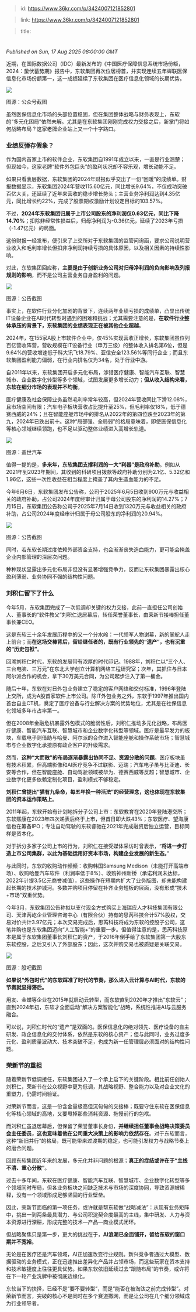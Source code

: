 > id: https://www.36kr.com/p/3424007121852801

> link: https://www.36kr.com/p/3424007121852801

> title: 

# 
_Published on Sun, 17 Aug 2025 08:00:00 GMT_

近期，在国际数据公司（IDC）最新发布的《中国医疗保障信息系统市场份额，2024：蛰伏蓄势期》报告中，东软集团再次位居榜首，并实现连续五年蝉联医保信息化市场份额第一，这一成绩延续了东软集团在医疗信息化领域的长期优势。

![](https://img.36krcdn.com/hsossms/20250815/v2_8f34c7af0f6a434b9748549db8ea17ed@5940768_oswg203098oswg885oswg476_img_000?x-oss-process=image/format,jpg/interlace,1)

图源：公众号截图

虽然医保信息化市场的头部位置稳固，但在集团整体战略与财务表现上，东软的“多元化困局”依然未解。尤其是在东软集团刚刚完成权力交接之后，新掌门将如何战略布局？这家老牌企业站上又一个十字路口。

### **业绩反弹存假象？**

作为国内首家上市的软件企业，东软集团自1991年成立以来，一直是行业翘楚；但现如今，这家老牌“软件外包巨头”的盈利状况却不容乐观，增长动能不足。

如果只看表层数据，东软集团的2024年财报似乎交出了一份“回暖”的成绩单。财报数据显示，东软集团2024年营收115.60亿元，同比增长9.64%，不仅成功突破百亿大关，还延续了近年来营收的稳步增长势头；主营业务净利润达到4.35亿元，同比增长约22%，完成了股票期权激励计划设定目标的103.57%。

不过，**2024年东软集团归属于上市公司股东的净利润仅0.63亿元，同比下降14.70%**；扣除非经常性损益后，归母净利润为-0.36亿元，延续了2023年亏损（-1.47亿元）的局面。

这份财报一经发布，便引来了上交所对于东软集团的监管问询函，要求公司说明营业收入和毛利率增长但扣非净利润持续亏损的具体原因，以及相关因素的持续性影响。

对此，东软集团回应称，**主要是由于创新业务公司对归母净利润的负向影响及列报规则的影响**，而不是公司主营业务自身盈利的问题。

![](https://img.36krcdn.com/hsossms/20250815/v2_f623b2f8ef7c4023a721a96c7f773d37@5940768_oswg981679oswg960oswg788_img_000?x-oss-process=image/format,jpg/interlace,1)

图源：公告截图

事实上，在软件行业分化加剧的背景下，连续两年业绩亏损的成绩单，凸显出传统IT设备企业在AI时代转型时遇到的困难和挑战；尤其需要注意的是，**在软件行业整体承压的背景下，东软集团的业绩表现正在被其他企业超越**。

2024年，在155家A股上市软件企业中，仅45%实现营收正增长，东软集团虽位列百亿营收阵营，营收规模在IT设备行业（申万三级）的整体收入排名第6位，但是9.64%的营收增速低于科大讯飞18.79%、亚信安全123.56%等同行企业；而且东软集团盈利能力偏弱，在行业内排名仅为34名，处于行业中游。

自2011年以来，东软集团开启多元化布局，涉猎医疗健康、智能汽车互联、智慧城市、企业数字化转型等多个领域，试图发展更多增长动力；**但从收入结构来看，东软在细分市场的表现并不均衡**。

医疗健康及社会保障业务虽然毛利率常年较高，但2024年营收同比下滑12.08%，且市场空间有限；汽车电子板块营收占比提升至25%，但毛利率仅18%，低于德赛西威的24%；且在智能座舱市场中的排名从2022年的第四位跌至2023年的第九，2024年已跌出前十。这种“局部强、全局弱”的格局意味着，即使医保信息化等核心领域继续领跑，也不足以驱动整体业绩进入高增长轨道。

![](https://img.36krcdn.com/hsossms/20250815/v2_375dde3b2a504119b93ad04d28e6e42b@5940768_oswg795445oswg960oswg1637_img_000?x-oss-process=image/format,jpg/interlace,1)

图源：盖世汽车

值得一提的是，**多来年，东软集团支撑利润的一大“利器”是政府补助**。例如从2021年到2023年期间，其收到的科研项目拨款等政府补助分别为2.1亿、5.32亿和1.96亿，这些一次性收益在相当程度上掩盖了其内生造血能力的不足。

今年6月6日，东软集团发布公告称，公司于2025年6月5日收到900万元与收益相关的政府补助，占公司2024年度经审计归属于母公司股东的净利润的14.27%；7月15日，东软集团公告称公司于2025年7月14日收到1320万元与收益相关的政府补助，占公司2024年度经审计归属于母公司股东的净利润的20.94%。

![](https://img.36krcdn.com/hsossms/20250815/v2_a5d0b8a6728e44bea7cd8a558eb03446@5940768_oswg262021oswg885oswg646_img_000?x-oss-process=image/format,jpg/interlace,1)

图源：公告截图

同时，若东软长期过度依赖外部资金支持，也会渐渐丧失造血能力，更可能会掩盖企业内部管理的深层次问题。

种种现状显露出多元化布局非但没有显著增强竞争力，反而让东软集团暴露出核心盈利薄弱、业务协同不强的结构性问题。

### **刘积仁留下了什么**

今年5月，东软集团完成了一次低调却关键的权力交接，此前一直担任公司创始人、董事长的“软件教父”刘积仁退居幕后，转任荣誉董事长，由荣新节接棒担任董事长兼CEO。

这是东软三十余年发展历程中的又一个分水岭：一代领军人物谢幕，新的掌舵人走上前台；而**在这场交棒背后，留给继任者的，既有行业领先的“遗产”，也有沉重的“历史包袱”**。

回溯刘积仁时代，东软的发展带有浓厚的时代印记。1988年，刘积仁以“三个人、三台电脑、三万元”在东北大学创立计算机网络工程研究室；次年，其抓住与日本阿尔派合作的机会，拿下30万美元合同，为公司起步注入了第一桶金。

随后十年，东软在对日外包业务建立了稳定的客户网络和交付标准，1996年登陆上交所，成为A股首家软件上市公司。除IT外包业务之外，东软于1997年推出国内首台自主CT机，奠定了医疗设备与行业解决方案的优势地位，尤其是在社保信息化领域多年市占率第一。

但在2008年金融危机暴露外包模式的脆弱性后，刘积仁推动多元化战略，布局医疗健康、智能汽车互联、智慧城市和企业数字化转型等领域。医疗是最早发力的板块，车载电子则借助与哈曼、阿尔派的合作进入智能座舱和操作系统市场；智慧城市与企业数字化承接原有政企客户的升级需求。

然而，**这种“大而散”的布局逐渐暴露出协同不足、资源分散的问题**。医疗板块虽有技术积累，但高端影像和AI医疗竞争不过联影、迈瑞；汽车电子虽与比亚迪、长安等合作，但在智能座舱、自动驾驶领域被华为、德赛西威等反超；智慧城市、企业数字化更多依赖定制化项目，盈利模式不够稳定。

**刘积仁曾提出“猫有九条命，每五年换一种活法”的经营理念，这也体现在东软集团的资本运作策略上**。

2011年起，东软开始有计划地拆分子公司上市：东软教育在2020年登陆港交所；东软熙康在2023年四次递表后终于上市，但首日即大跌43%；东软医疗、望海康信也在筹备IPO；专注自动驾驶的东软睿驰在2021年完成融资后独立运营，目标同样是资本化。

对于拆分多家子公司上市的行为，刘积仁在接受媒体采访时曾表示，“**将进一步打造上市公司集群，以此为基础运用好资本市场，构建企业发展的新生态。**”

与此同时，东软的收购动作频频：收购韩国Samsung Medison（未能打开高端市场）、收购哈曼汽车软件（利润率低于8%）、收购神州新桥（承诺利润未达标，2022年计提3.5亿元商誉减值），这些操作在短期内扩大了业务版图，却未能构建起长期的技术护城河。多数并购项目停留在补齐业务短板的层面，没有形成“技术+市场”双重优势。

今年3月，东软集团公告称拟以支付现金方式购买上海瑞应人才科技集团有限公司、天津芮屹企业管理咨询中心（有限合伙）持有的思芮科技合计57%股权，交易对价共计3.97亿元；本次交易完成后，思芮科技将成为东软的控股子公司，这笔并购也是东软集团迈向“人工智能+”的重要一步。但值得注意的是，思芮科技原本是属于东软集团董事长刘积仁的资产，于2016年倒手给了东软集团第一大股东东软控股，之后又引入了外部股东；因此，这次并购交易也被质疑是关联交易。

![](https://img.36krcdn.com/hsossms/20250815/v2_beba5ae9fc5d45999eeb985853fcf73c@5940768_oswg25058oswg830oswg145_img_000?x-oss-process=image/format,jpg/interlace,1)

图源：股吧截图

**如果说“外包时代”的东软踩准了时代的节奏，那么进入云计算与AI时代，东软的节奏就显得滞后。**

用友、金蝶等企业在2015年就启动云转型，而东软直到2020年才推出“东软云”；直到2024年初，东软才全面启动“解决方案智能化”战略，系统性推进AI与云服务融合。

可以说，刘积仁时代的“遗产”是双面的。医保信息化的绝对领先、医疗设备的自主研发、政企信息化的交付体系，依然是东软的核心资产；但与此同时，业务过度多元化、盈利质量波动大、技术突破不足，也成为新一任管理层必须面对的结构性问题。

### **荣新节的重担**

随着荣新节低调接任，东软集团进入了一个承上启下的关键阶段。相比前任创始人刘积仁，荣新节在公众视野中更为低调，其战略视野、整合能力以及对企业文化的重塑力，仍需时间验证。

对荣新节而言，这是一份含金量极高但沉甸甸的交接棒；既要守住东软在医保信息化等核心领域的高地，又要甩掉那些消耗资源、拖慢前行的包袱。

而刘积仁虽退居幕后，但保留了荣誉董事长身份，**并继续担任董事会战略决策委员会主任委员，这也意味着他在公司重大决策上的影响力依然存在**。对于东软而言，这种“新旧并行”的格局，既可能带来过渡期的稳定，也可能引发权力与战略节奏上的磨合问题。

回顾东软集团近年来的发展，多元化并非问题的根源；**真正的症结或许在于“主线不清、重心分散”**。

过去十多年间，东软在医疗健康、智能汽车互联、智慧城市、企业数字化转型等多个领域同时布局，但各业务板块之间缺乏技术与市场的深度协同，导致资源被稀释，没有一个领域形成足够坚固的行业壁垒。

因此，荣新节面临的第一项任务，或许就是帮东软做“战略减法”：从现有业务矩阵中，挑出一到两条最具潜力、与公司积淀契合度最高的主线，集中研发、人力与资本资源进行深耕，形成完整的技术—产品—商业模式闭环。

但战略聚焦只是第一步，更大的挑战在于，**AI浪潮已全面铺开，留给东软的窗口期并不宽裕**。

无论是在医疗还是汽车领域，AI正加速改变行业规则。新兴竞争者通过大模型、数据驱动的业务模式，正在迅速推出差异化产品并占领市场，而这些玩家在资本支持和技术敏捷度上往往更具优势。如果东软依旧延续过去“跟随布局”的节奏，或许将在下一轮产业洗牌中被彻底边缘化。

东软当下的抉择，已经不是“要不要转型”，而是“能否在被淘汰之前完成转型”。对荣新节而言，突破的核心不是同时在多个赛道撒网，而是让公司在几个细分领域成为行业领导者。
